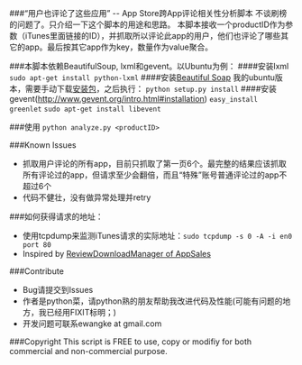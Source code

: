 ###“用户也评论了这些应用” -- App Store跨App评论相关性分析脚本
不谈刷榜的问题了。只介绍一下这个脚本的用途和思路。
本脚本接收一个productID作为参数（iTunes里面链接的ID），并抓取所以评论此app的用户，他们也评论了哪些其它的app。最后按其它app作为key，数量作为value聚合。

###本脚本依赖BeautifulSoup, lxml和gevent。以Ubuntu为例：
####安装lxml
`sudo apt-get install python-lxml`
####安装[Beautiful Soap](http://www.crummy.com/software/BeautifulSoup/bs4/doc/#installing-beautiful-soup)
我的ubuntu版本，需要手动下载[安装包](http://www.crummy.com/software/BeautifulSoup/bs4/download/4.0/beautifulsoup4-4.0.0b3.tar.gz)，之后执行：
    `python setup.py install`
####安装gevent(http://www.gevent.org/intro.html#installation)
	`easy_install greenlet`
	`sudo apt-get install libevent`

###使用
`python analyze.py <productID>`

###Known Issues
* 抓取用户评论的所有app，目前只抓取了第一页6个。最完整的结果应该抓取所有评论过的app，但请求至少会翻倍，而且“特殊”账号普通评论过的app不超过6个
* 代码不健壮，没有做异常处理并retry

###如何获得请求的地址：
* 使用tcpdump来监测iTunes请求的实际地址：`sudo tcpdump -s 0 -A -i en0 port 80`
* Inspired by [ReviewDownloadManager of AppSales](https://github.com/omz/AppSales-Mobile/blob/master/Classes/ReviewDownloadManager.h)

###Contribute
* Bug请提交到Issues
* 作者是python菜，请python熟的朋友帮助我改进代码及性能(可能有问题的地方，我已经用FIXIT标明；)
* 开发问题可联系ewangke at gmail.com

###Copyright
This script is FREE to use, copy or modifiy for both commercial and non-commercial purpose.